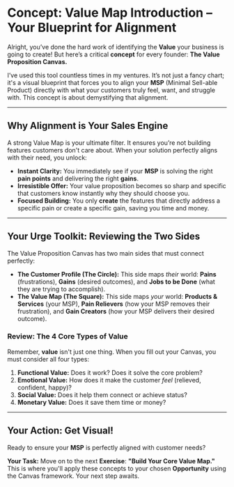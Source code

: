 # Concept: Value Map Introduction – Your Blueprint for Alignment

Alright, you’ve done the hard work of identifying the **Value** your business is going to create! But here’s a critical **concept** for every founder: **The Value Proposition Canvas.**

I’ve used this tool countless times in my ventures. It’s not just a fancy chart; it's a visual blueprint that forces you to align your **MSP** (Minimal Sell-able Product) directly with what your customers truly feel, want, and struggle with. This concept is about demystifying that alignment.

---

## Why Alignment is Your Sales Engine

A strong Value Map is your ultimate filter. It ensures you’re not building features customers don't care about. When your solution perfectly aligns with their need, you unlock:

* **Instant Clarity:** You immediately see if your **MSP** is solving the right **pain points** and delivering the right **gains**.
* **Irresistible Offer:** Your value proposition becomes so sharp and specific that customers know instantly why they should choose you.
* **Focused Building:** You only **create** the features that directly address a specific pain or create a specific gain, saving you time and money.

---

## Your Urge Toolkit: Reviewing the Two Sides

The Value Proposition Canvas has two main sides that must connect perfectly:

* **The Customer Profile (The Circle):** This side maps *their* world: **Pains** (frustrations), **Gains** (desired outcomes), and **Jobs to be Done** (what they are trying to accomplish).
* **The Value Map (The Square):** This side maps *your* world: **Products & Services** (your MSP), **Pain Relievers** (how your MSP removes their frustration), and **Gain Creators** (how your MSP delivers their desired outcome).

### Review: The 4 Core Types of Value

Remember, **value** isn't just one thing. When you fill out your Canvas, you must consider all four types:

1.  **Functional Value:** Does it work? Does it solve the core problem?
2.  **Emotional Value:** How does it make the customer *feel* (relieved, confident, happy)?
3.  **Social Value:** Does it help them connect or achieve status?
4.  **Monetary Value:** Does it save them time or money?

---

## Your Action: Get Visual!

Ready to ensure your **MSP** is perfectly aligned with customer needs?

**Your Task:** Move on to the next **Exercise**: **"Build Your Core Value Map."** This is where you'll apply these concepts to your chosen **Opportunity** using the Canvas framework. Your next step awaits.